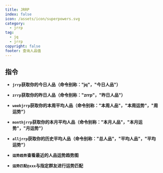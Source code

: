 ```yaml
---
title: JRRP
index: false
icon: /assets/icon/superpowers.svg
category:
  - jrrp
tag:
  - jq
  - jrrp
copyright: false
footer: 查询人品值
---
```


## **指令**
- **`jrrp`获取你的今日人品（命令别称："jq"，"今日人品"）**
- **`zrrp`获取你的昨日人品（命令别称："zrrp"，"昨日人品"）**
- **`weekjrrp`获取你的本周平均人品（命令别称："本周人品"，"本周运势"，"周运势"）**
- **`monthjrrp`获取你的本月平均人品（命令别称："本月人品"，"本月运势"，"月运势"）**
- **`alljrrp`获取你的历史平均人品（命令别称："总人品"，"平均人品"，"平均运势"）**  

- **`运势趋势`查看最近的人品运势趋势图**
- **`运势匹配@xxx`与指定群友进行运势匹配**